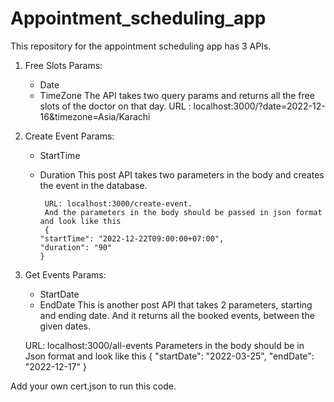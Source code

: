 # Appointment_scheduling_app

This repository for the appointment scheduling app has 3 APIs.

1.  Free Slots
    Params:
    - Date
    - TimeZone
      The API takes two query params and returns all the free slots of the doctor on that day.
      URL : localhost:3000/?date=2022-12-16&timezone=Asia/Karachi
2.  Create Event
    Params:

    - StartTime
    - Duration
      This post API takes two parameters in the body and creates the event in the database.

           URL: localhost:3000/create-event.
           And the parameters in the body should be passed in json format and look like this
           {
          "startTime": "2022-12-22T09:00:00+07:00",
          "duration": "90"
          }

3.  Get Events
    Params:

    - StartDate
    - EndDate
      This is another post API that takes 2 parameters, starting and ending date. And it returns all the booked events, between the given dates.

    URL: localhost:3000/all-events
    Parameters in the body should be in Json format and look like this
    {
    "startDate": "2022-03-25",
    "endDate": "2022-12-17"
    }

Add your own cert.json to run this code.
